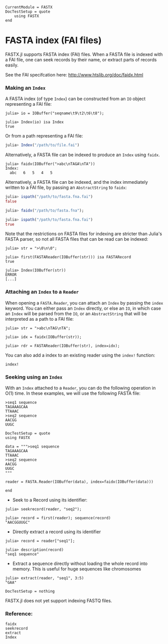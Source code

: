 ```@meta
CurrentModule = FASTX
DocTestSetup = quote
    using FASTX
end
```

# FASTA index (FAI files)
FASTX.jl supports FASTA index (FAI) files.
When a FASTA file is indexed with a FAI file, one can seek records by their name, or extract parts of records easily.

See the FAI specifcation here: http://www.htslib.org/doc/faidx.html

### Making an `Index`
A FASTA index (of type `Index`) can be constructed from an `IO` object representing a FAI file:

```jldoctest
julia> io = IOBuffer("seqname\t9\t2\t6\t8");

julia> Index(io) isa Index
true
```

Or from a path representing a FAI file:
```julia
julia> Index("/path/to/file.fai")
```

Alternatively, a FASTA file can be indexed to produce an `Index` using `faidx`.

```jldoctest
julia> faidx(IOBuffer(">abc\nTAGA\nTA"))
Index:
  abc	6	5	4	5
```

Alternatively, a FASTA file can be indexed, and the index immediately written to a FAI file,
by passing an `AbstractString` to `faidx`:

```julia
julia> ispath("/path/to/fasta.fna.fai")
false

julia> faidx("/path/to/fasta.fna");

julia> ispath("/path/to/fasta.fna.fai")
true
```

Note that the restrictions on FASTA files for indexing are stricter than Julia's FASTA parser,
so not all FASTA files that can be read can be indexed:

```jldoctest
julia> str = ">\0\n\0";

julia> first(FASTAReader(IOBuffer(str))) isa FASTARecord
true

julia> Index(IOBuffer(str))
ERROR
[...]
```

### Attaching an `Index` to a `Reader`
When opening a `FASTA.Reader`, you can attach an `Index` by passing the `index` keyword.
You can either pass an `Index` directly, or else an `IO`, in which case an `Index` will be parsed from the `IO`,
or an `AbstractString` that will be interpreted as a path to a FAI file:

```jldoctest
julia> str = ">abc\nTAG\nTA";

julia> idx = faidx(IOBuffer(str));

julia> rdr = FASTAReader(IOBuffer(str), index=idx);
```

You can also add a index to an existing reader using the `index!` function:

```@docs
index!
```

### Seeking using an `Index`
With an `Index` attached to a `Reader`, you can do the following operation in O(1) time.
In these examples, we will use the following FASTA file:

```
>seq1 sequence
TAGAAAGCAA
TTAAAC
>seq2 sequence
AACGG
UUGC
```

```@meta
DocTestSetup = quote
using FASTX

data = """>seq1 sequence
TAGAAAGCAA
TTAAAC
>seq2 sequence
AACGG
UUGC
"""

reader = FASTA.Reader(IOBuffer(data), index=faidx(IOBuffer(data)))

end
```

* Seek to a Record using its identifier:
```jldoctest
julia> seekrecord(reader, "seq2");

julia> record = first(reader); sequence(record)
"AACGGUUGC"
```

* Directly extract a record using its identifier
```jldoctest
julia> record = reader["seq1"];

julia> description(record)
"seq1 sequence"
```

* Extract a sequence directly without loading the whole record into memory.
  This is useful for huge sequences like chromosomes
```jldoctest
julia> extract(reader, "seq1", 3:5)
"GAA"
```

```@meta
DocTestSetup = nothing
```

FASTX.jl does not yet support indexing FASTQ files.

### Reference:
```@docs
faidx
seekrecord
extract
Index
```
